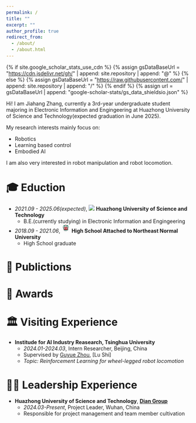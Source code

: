 ```yaml
---
permalink: /
title: ""
excerpt: ""
author_profile: true
redirect_from: 
  - /about/
  - /about.html
---
```


{% if site.google_scholar_stats_use_cdn %}
{% assign gsDataBaseUrl = "https://cdn.jsdelivr.net/gh/" | append: site.repository | append: "@" %}
{% else %}
{% assign gsDataBaseUrl = "https://raw.githubusercontent.com/" | append: site.repository | append: "/" %}
{% endif %}
{% assign url = gsDataBaseUrl | append: "google-scholar-stats/gs_data_shieldsio.json" %}

<span class='anchor' id='about-me'></span>

Hi! I am Jiahang Zhang, currently a 3rd-year undergraduate student majoring in Electronic Information and Engingeering at Huazhong University of Science and Technology(expected graduation in June 2025).

My research interests mainly focus on:
- Robotics
- Learning based control
- Embodied AI 

I am also very interested in robot manipulation and robot locomotion.
 <!-- <a href='https://scholar.google.com/citations?user=WMkMTb4AAAAJ'><img src="https://img.shields.io/endpoint?url={{ url | url_encode }}&logo=Google%20Scholar&labelColor=f6f6f6&color=9cf&style=flat&label=引用"></a>。 -->

<!-- 我的研究领域包括：
- 仪器仪表
- 机械工程
- 电磁无损检测
- 漏磁检测
- 涡流检测
- 磁传感器
- 无损检测装备开发 -->
  


<span class='anchor' id='-xl'></span>

# 🎓 Eduction
- *2021.09 - 2025.06(expected)*, <a href="https://www.hust.edu.cn/"><img class="svg" src="/images/HUST_logo.svg" width="23pt"></a> **Huazhong University of Science and Technology** 
  - B.E.(currently studying) in Electronic Information and Engingeering 
- *2018.09 - 2021.06*, <a href="https://www.msannu.cn/"><img class="svg" src="/images/msannu.svg" width="23pt"></a> **High School Attached to Northeast Normal University** 
  - High School graduate
<!-- - *2012.09 - 2016.06*, <a href="https://www.scu.edu.cn/"><img class="svg" src="/images/SCU_logo.svg" width="20pt"></a> 四川大学 制造科学与工程学院, 四川成都, 本科 -->
 
<span class='anchor' id='-lwzl'></span>

# 📝 Publictions
<!-- 
### 英文
---
<div class='paper-box'><div class='paper-box-image'><div><div class="badge">Sensors 2022</div><img src='images/sensors2022.svg' alt="sym" width="100%"></div></div>
<div class='paper-box-text' markdown="1">

-	`Jian Tang`, Rongbiao Wang, Gongzhe Qiu, Yu Hu, Yihua Kang. Mechanism of magnetic flux leakage detection method based on the slotted ferromagnetic lift-off layer. *Sensors*, 2022, 22(9): 3587. (JCR:Q2; IF:3.847)  
[[网页]](https://dx.doi.org/10.3390/s22093587) [[预览]](https://github.com/tangjyan/tangjyan.github.io/blob/main/pdf/TangJ-2022-Mechanism%20of%20Magnetic%20Flux%20Leakage%20Detection%20Method%20Based%20on%20the%20Slotted.pdf) [[下载]](/pdf/TangJ-2022-Mechanism%20of%20Magnetic%20Flux%20Leakage%20Detection%20Method%20Based%20on%20the%20Slotted.pdf)

</div>
</div>

<div class='paper-box'><div class='paper-box-image'><div><div class="badge">Sens. Actuators Phys. 2021</div><img src='images/sna2021.svg' alt="sym" width="100%"></div></div>
<div class='paper-box-text' markdown="1">

-	`Jian Tang`, Rongbiao Wang, Bocheng Liu, Yihua Kang. A novel magnetic flux leakage method based on the ferromagnetic lift-off layer with through groove. *Sensors and Actuators A: Physical*. 2021: 113091. (JCR:Q1; IF:4.291)  
[[网页]](https://dx.doi.org/10.1016/j.sna.2021.113091) [[预览]](https://github.com/tangjyan/tangjyan.github.io/blob/main/pdf/TangJ-2021-A%20novel%20magnetic%20flux%20leakage%20method%20based%20on%20the%20ferromagnetic%20lift-off%20layer.pdf) [[下载]](/pdf/TangJ-2021-A%20novel%20magnetic%20flux%20leakage%20method%20based%20on%20the%20ferromagnetic%20lift-off%20layer.pdf)

</div>
</div>

<div class='paper-box'><div class='paper-box-image'><div><div class="badge">Int. J. Appl. Electrom. 2020</div><img src='images/ijaem2020.svg' alt="sym" width="100%"></div></div>
<div class='paper-box-text' markdown="1">

-	`Jian Tang`, Rongbiao Wang, Jikai Zhang, Yihua Kang. The influence of magnetic head’s pose on magnetic flux leakage detection. *International Journal of Applied Electromagnetics and Mechanics*. 2020, 64(1–4): 493–500. (JCR:Q4; IF:0.536)  
[[网页]](https://dx.doi.org/10.3233/JAE-209356) [[预览]](https://github.com/tangjyan/tangjyan.github.io/blob/main/pdf/TangJ-2020-The%20influence%20of%20magnetic%20head%E2%80%99s%20pose%20on%20magnetic%20flux%20leakage%20detection.pdf) [[下载]](/pdf/TangJ-2020-The%20influence%20of%20magnetic%20head%E2%80%99s%20pose%20on%20magnetic%20flux%20leakage%20detection.pdf)

</div>
</div>


- Bo Feng, Jianbo Wu, Hongming Tu, `Jian Tang`, Yihua Kang. A Review of Magnetic Flux Leakage Nondestructive Testing. *Materials*. 2022, 15 (20): 7362. (JCR:Q1; IF:3.748)  
[[网页]](https://dx.doi.org/10.3390/ma15207362) [[预览]](https://github.com/tangjyan/tangjyan.github.io/blob/main/pdf/FengB-2022-A%20Review%20of%20Magnetic%20Flux%20Leakage%20Nondestructive%20Testing.pdf) [[下载]](/pdf/FengB-2022-A%20Review%20of%20Magnetic%20Flux%20Leakage%20Nondestructive%20Testing.pdf)


- Xin Jin, Hongbao Ma, `Jian Tang`, Yihua Kang, A Self-Adaptive Vibration Reduction Method Based on Deep Deterministic Policy Gradient (DDPG) Reinforcement Learning Algorithm. *Applied Sciences*. 2022,12(9): 9703. (JCR:Q2; IF:2.838)  
[[网页]](https://dx.doi.org/10.3390/app12199703) [[预览]](https://github.com/tangjyan/tangjyan.github.io/blob/main/pdf/JinX-2022-A%20Self-Adaptive%20Vibration%20Reduction%20Method%20Based%20on%20Deep%20Deterministic%20Policy.pdf) [[下载]](/pdf/JinX-2022-A%20Self-Adaptive%20Vibration%20Reduction%20Method%20Based%20on%20Deep%20Deterministic%20Policy.pdf)

- Jikai Zhang, Yuewen Huang, `Jian Tang`, Fangfang Zhou, Yihua Kang, Bo Feng. Inspection of Cracks in the Piston Rod of a Hydraulic Cylinder Using Injected Alternating Current-Field Measurement. *Water*. 2022 14(17):2736. (JCR:Q2; IF:3.530)  
[[网页]](https://dx.doi.org/10.3390/w14172736) [[预览]](https://github.com/tangjyan/tangjyan.github.io/blob/main/pdf/ZhangJ-2022-Inspection%20of%20Cracks%20in%20the%20Piston%20Rod%20of%20a%20Hydraulic%20Cylinder%20Using%20Injected.pdf) [[下载]](/pdf/ZhangJ-2022-Inspection%20of%20Cracks%20in%20the%20Piston%20Rod%20of%20a%20Hydraulic%20Cylinder%20Using%20Injected.pdf)

-	Shenghan Wang, Bo Feng, `Jian Tang`, Yanting Chen, Yihua Kang. A Novel AC-MFL Probe Based on the Parallel Cables Magnetizing Technique. *Journal of Nondestructive Evaluation*, 2022, 41(2): 39. (JCR:Q2; IF:1.995)  
[[网页]](https://dx.doi.org/10.1007/s10921-022-00872-3) [[预览]](https://github.com/tangjyan/tangjyan.github.io/blob/main/pdf/WangS-2022-A%20Novel%20AC-MFL%20Probe%20Based%20on%20the%20Parallel%20Cables%20Magnetizing%20Technique.pdf) [[下载]](/pdf/WangS-2022-A%20Novel%20AC-MFL%20Probe%20Based%20on%20the%20Parallel%20Cables%20Magnetizing%20Technique.pdf)

-	Rongbiao Wang, Yihua Kang, `Jian Tang`, Bo Feng, Yongle Deng. A Novel Magnetic Flux Leakage Testing Method Based on AC and DC Composite Magnetization. *Journal of Nondestructive Evaluation*. 2020, 39(4): 84. (JCR:Q2; IF:1.995)  
[[网页]](https://dx.doi.org/10.1007/s10921-020-00730-0) [[预览]](https://github.com/tangjyan/tangjyan.github.io/blob/main/pdf/Wang-2020-A%20Novel%20Magnetic%20Flux%20Leakage%20Testing%20Method%20Based%20on%20AC%20and%20DC%20Composite.pdf) [[下载]](/pdf/Wang-2020-A%20Novel%20Magnetic%20Flux%20Leakage%20Testing%20Method%20Based%20on%20AC%20and%20DC%20Composite.pdf)

- Rongbiao Wang, `Jian Tang`, Zhiyang Deng, Yihua Kang. Motion induced eddy current based testing method for the detection of circumferential defects under circumferential magnetization. *International Journal of Applied Electromagnetics and Mechanics*. 2020, 64(1–4): 501–508. (JCR:Q4; IF:0.706)  
[[网页]](https://dx.doi.org/10.3233/JAE-209357) [[预览]](https://github.com/tangjyan/tangjyan.github.io/blob/main/pdf/WangR-2020-Motion%20induced%20eddy%20current%20based%20testing%20method%20for%20the%20detection%20of.pdf) [[下载]](/pdf/WangR-2020-Motion%20induced%20eddy%20current%20based%20testing%20method%20for%20the%20detection%20of.pdf)

-	Rongbiao Wang, Zhiyang Deng, Rui Liu, Yihua Kang, Jikai Zhang, `Jian Tang`. A large lift-off nondestructive testing method based on the interaction between AC magnetic field and MFL field. *23rd International Workshop on Electromagnetic Nondestructive Evaluation*, ENDE 2018. Detroit, MI, United States: IOS Press. 2019: 44–49. (EI)  
[[网页]](https://dx.doi.org/10.3233/SAEM190009) [[预览]](https://github.com/tangjyan/tangjyan.github.io/blob/main/pdf/WangR-2019-A%20large%20lift-off%20nondestructive%20testing%20method%20based%20on%20the%20interaction%20between.pdf) [[下载]](/pdf/WangR-2019-A%20large%20lift-off%20nondestructive%20testing%20method%20based%20on%20the%20interaction%20between.pdf)

- Xiaoming Huang, Jianbo Wu, Jie Wang, Rongbiao Wang, `Jian Tang`, Yihua Kang, Hui Fang. Signal Characteristics of Circular Induction Coil Influenced by Scanning Spatial Location in MFL. *Materials Evaluation*. 2018, 76(12):1647–59. (JCR:Q4; IF:0.554)  
[[网页]](https://ndtlibrary.asnt.org/2018/SignalCharacteristicsofCircularInductionCoilInfluencedbyScanningSpatialLocationinMFL) [[预览]](https://github.com/tangjyan/tangjyan.github.io/blob/main/pdf/Huang-2018-Signal%20Characteristics%20of%20Circular%20Induction%20Coil%20Influenced%20by%20Scanning.pdf) [[下载]](/pdf/Huang-2018-Signal%20Characteristics%20of%20Circular%20Induction%20Coil%20Influenced%20by%20Scanning.pdf)

-	Erlong Li, Yihua Kang, `Jian Tang`, Jianbo Wu. A new micro magnetic bridge probe in magnetic flux leakage for detecting micro-cracks. *Journal of Nondestructive Evaluation*. 2018, 37(3): 46. (JCR:Q2; IF:1.995)  
[[网页]](https://dx.doi.org/10.1007/s10921-018-0499-8) [[预览]](https://github.com/tangjyan/tangjyan.github.io/blob/main/pdf/Li-2018-A%20New%20Micro%20Magnetic%20Bridge%20Probe%20in%20Magnetic%20Flux%20Leakage%20for%20Detecting.pdf) [[下载]](/pdf/Li-2018-A%20New%20Micro%20Magnetic%20Bridge%20Probe%20in%20Magnetic%20Flux%20Leakage%20for%20Detecting.pdf)

-	Erlong Li, Yihua Kang, `Jian Tang`, Jianbo Wu, Xizi Yan. Analysis on Spatial Spectrum of Magnetic Flux Leakage Using Fourier Transform. *IEEE Transactions on Magnetics*. 2018, 54(8): 1–10. (JCR:Q3; IF:1.700)  
[[网页]](https://dx.doi.org/10.1109/TMAG.2018.2844220) [[预览]](https://github.com/tangjyan/tangjyan.github.io/blob/main/pdf/LiE-2018-Analysis%20on%20Spatial%20Spectrum%20of%20Magnetic%20Flux%20Leakage%20Using%20Fourier%20Transform.pdf) [[下载]](/pdf/LiE-2018-Analysis%20on%20Spatial%20Spectrum%20of%20Magnetic%20Flux%20Leakage%20Using%20Fourier%20Transform.pdf)

### 中文
---

- 	`唐健`，王荣彪，康宜华. 大提离漏磁无损检测方法. *无损检测*. 2022,44(4): 67. (核心期刊)  
[[网页]](https://dx.doi.org/10.11973/wsjc202204000) [[预览]](https://github.com/tangjyan/tangjyan.github.io/blob/main/pdf/%E5%94%90%E5%81%A5-2022-%E5%A4%A7%E6%8F%90%E7%A6%BB%E6%BC%8F%E7%A3%81%E6%97%A0%E6%8D%9F%E6%A3%80%E6%B5%8B%E6%96%B9%E6%B3%95.pdf) [[下载]](/pdf/%E5%94%90%E5%81%A5-2022-%E5%A4%A7%E6%8F%90%E7%A6%BB%E6%BC%8F%E7%A3%81%E6%97%A0%E6%8D%9F%E6%A3%80%E6%B5%8B%E6%96%B9%E6%B3%95.pdf)  

- 刘伯承, `唐健*`, 王荣彪, 叶文超, 康宜华. 基于TMR的轴承滚子微细裂纹漏磁检测方法. *仪表技术与传感器*. 2021(12): 111-114+118.  (通讯作者; 核心期刊)  
[[网页]](https://kns.cnki.net/kcms/detail/detail.aspx?dbcode=CJFD&dbname=CJFDAUTO&filename=YBJS202112021) [[预览]](https://github.com/tangjyan/tangjyan.github.io/blob/main/pdf/%E5%88%98%E4%BC%AF%E6%89%BF-2021-%E5%9F%BA%E4%BA%8ETMR%E7%9A%84%E8%BD%B4%E6%89%BF%E6%BB%9A%E5%AD%90%E5%BE%AE%E7%BB%86%E8%A3%82%E7%BA%B9%E6%BC%8F%E7%A3%81%E6%A3%80%E6%B5%8B%E6%96%B9%E6%B3%95.pdf) [[下载]](/pdf/%E5%88%98%E4%BC%AF%E6%89%BF-2021-%E5%9F%BA%E4%BA%8ETMR%E7%9A%84%E8%BD%B4%E6%89%BF%E6%BB%9A%E5%AD%90%E5%BE%AE%E7%BB%86%E8%A3%82%E7%BA%B9%E6%BC%8F%E7%A3%81%E6%A3%80%E6%B5%8B%E6%96%B9%E6%B3%95.pdf)  

- 	汪圣涵, `唐健*`, 刘军, 陈文宇, 康宜华. 双机械手操作的轴承阵列漏磁检测方法与系统. *轴承*. 2021(01): 54-58+65. (通讯作者; 核心期刊)  
[[网页]](https://dx.doi.org/10.19533/j.issn1000-3762.2021.01.011) [[预览]](https://github.com/tangjyan/tangjyan.github.io/blob/main/pdf/%E6%B1%AA%E5%9C%A3%E6%B6%B5-2021-%E5%8F%8C%E6%9C%BA%E6%A2%B0%E6%89%8B%E6%93%8D%E4%BD%9C%E7%9A%84%E8%BD%B4%E6%89%BF%E9%98%B5%E5%88%97%E6%BC%8F%E7%A3%81%E6%A3%80%E6%B5%8B%E6%96%B9%E6%B3%95%E4%B8%8E%E7%B3%BB%E7%BB%9F.pdf) [[下载]](/pdf/%E6%B1%AA%E5%9C%A3%E6%B6%B5-2021-%E5%8F%8C%E6%9C%BA%E6%A2%B0%E6%89%8B%E6%93%8D%E4%BD%9C%E7%9A%84%E8%BD%B4%E6%89%BF%E9%98%B5%E5%88%97%E6%BC%8F%E7%A3%81%E6%A3%80%E6%B5%8B%E6%96%B9%E6%B3%95%E4%B8%8E%E7%B3%BB%E7%BB%9F.pdf)  


- 	邓永乐, 王荣彪, `唐健`, 汪圣涵, 康宜华. 基于脉冲磁化的阵列磁桥式位移传感器. *仪器仪表学报*. 2021: 1–10. (EI期刊)  
[[网页]](https://dx.doi.org/10.19650/j.cnki.cjsi.J2107388) [[预览]](https://github.com/tangjyan/tangjyan.github.io/blob/main/pdf/%E9%82%93%E6%B0%B8%E4%B9%90-2021-%E5%9F%BA%E4%BA%8E%E8%84%89%E5%86%B2%E7%A3%81%E5%8C%96%E7%9A%84%E9%98%B5%E5%88%97%E7%A3%81%E6%A1%A5%E5%BC%8F%E4%BD%8D%E7%A7%BB%E4%BC%A0%E6%84%9F%E5%99%A8.pdf) [[下载]](/pdf/%E9%82%93%E6%B0%B8%E4%B9%90-2021-%E5%9F%BA%E4%BA%8E%E8%84%89%E5%86%B2%E7%A3%81%E5%8C%96%E7%9A%84%E9%98%B5%E5%88%97%E7%A3%81%E6%A1%A5%E5%BC%8F%E4%BD%8D%E7%A7%BB%E4%BC%A0%E6%84%9F%E5%99%A8.pdf)  


- 	王荣彪, 康宜华, 邓永乐, 王碧瑶, 汪圣涵, `唐健`. 钻杆内壁腐蚀的交直流复合磁化漏磁检测方法. *中国机械工程*. 2020: 1–6. (EI期刊)  
[[网页]](https://dx.doi.org/10.3969/j.issn.1004-132X.2021.02.001) [[预览]](https://github.com/tangjyan/tangjyan.github.io/blob/main/pdf/%E7%8E%8B%E8%8D%A3%E5%BD%AA-2020-%E9%92%BB%E6%9D%86%E5%86%85%E5%A3%81%E8%85%90%E8%9A%80%E7%9A%84%E4%BA%A4%E7%9B%B4%E6%B5%81%E5%A4%8D%E5%90%88%E7%A3%81%E5%8C%96%E6%BC%8F%E7%A3%81%E6%A3%80%E6%B5%8B%E6%96%B9%E6%B3%95.pdf) [[下载]](/pdf/%E7%8E%8B%E8%8D%A3%E5%BD%AA-2020-%E9%92%BB%E6%9D%86%E5%86%85%E5%A3%81%E8%85%90%E8%9A%80%E7%9A%84%E4%BA%A4%E7%9B%B4%E6%B5%81%E5%A4%8D%E5%90%88%E7%A3%81%E5%8C%96%E6%BC%8F%E7%A3%81%E6%A3%80%E6%B5%8B%E6%96%B9%E6%B3%95.pdf)  

-	刘伯承, 段兆祺, 姜春, `唐健`, 康宜华. 轴承滚子微细裂纹的漏磁检测. *无损检测*, 2022, 44(11): 1-5. (核心期刊)   
[[网页]](https://dx.doi.org/10.11973/wsjc202211001) [[预览]](https://github.com/tangjyan/tangjyan.github.io/blob/main/pdf/%E5%88%98%E4%BC%AF%E6%89%BF-2022-%E8%BD%B4%E6%89%BF%E6%BB%9A%E5%AD%90%E5%BE%AE%E7%BB%86%E8%A3%82%E7%BA%B9%E7%9A%84%E6%BC%8F%E7%A3%81%E6%A3%80%E6%B5%8B.pdf) [[下载]](/pdf/%E5%88%98%E4%BC%AF%E6%89%BF-2022-%E8%BD%B4%E6%89%BF%E6%BB%9A%E5%AD%90%E5%BE%AE%E7%BB%86%E8%A3%82%E7%BA%B9%E7%9A%84%E6%BC%8F%E7%A3%81%E6%A3%80%E6%B5%8B.pdf)  

- 	刘伯承, `唐健`, 王荣彪, 康宜华, 余平. 基于交流通电的钢球微细裂纹电磁检测方法. *轴承*. 2021(08): 32–38. (核心期刊)  
[[网页]](https://dx.doi.org/10.19533/j.issn1000-3762.2021.08.007) [[预览]](https://github.com/tangjyan/tangjyan.github.io/blob/main/pdf/%E5%88%98%E4%BC%AF%E6%89%BF-2021-%E5%9F%BA%E4%BA%8E%E4%BA%A4%E6%B5%81%E9%80%9A%E7%94%B5%E7%9A%84%E9%92%A2%E7%90%83%E5%BE%AE%E7%BB%86%E8%A3%82%E7%BA%B9%E7%94%B5%E7%A3%81%E6%A3%80%E6%B5%8B%E6%96%B9%E6%B3%95.pdf) [[下载]](/pdf/%E5%88%98%E4%BC%AF%E6%89%BF-2021-%E5%9F%BA%E4%BA%8E%E4%BA%A4%E6%B5%81%E9%80%9A%E7%94%B5%E7%9A%84%E9%92%A2%E7%90%83%E5%BE%AE%E7%BB%86%E8%A3%82%E7%BA%B9%E7%94%B5%E7%A3%81%E6%A3%80%E6%B5%8B%E6%96%B9%E6%B3%95.pdf)  


- 	孟杰, 李二龙, `唐健`, 康宜华. 轴承套圈裂纹高速漏磁检测系统. *轴承*. 2018(08): 66–70. (核心期刊)  
[[网页]](https://dx.doi.org/10.19533/j.issn1000-3762.2018.08.015) [[预览]](https://github.com/tangjyan/tangjyan.github.io/blob/main/pdf/%E5%AD%9F%E6%9D%B0-2018-%E8%BD%B4%E6%89%BF%E5%A5%97%E5%9C%88%E8%A3%82%E7%BA%B9%E9%AB%98%E9%80%9F%E6%BC%8F%E7%A3%81%E6%A3%80%E6%B5%8B%E7%B3%BB%E7%BB%9F.pdf) [[下载]](/pdf/%E5%AD%9F%E6%9D%B0-2018-%E8%BD%B4%E6%89%BF%E5%A5%97%E5%9C%88%E8%A3%82%E7%BA%B9%E9%AB%98%E9%80%9F%E6%BC%8F%E7%A3%81%E6%A3%80%E6%B5%8B%E7%B3%BB%E7%BB%9F.pdf)  



- 	杨航, 汪圣涵, `唐健`, 康宜华. 凸轮轴的自动化涡流检测方法与系统. *无损检测*. 2020, 42(11): 61. (核心期刊)  
[[网页]](https://dx.doi.org/10.11973/wsjc202011013) [[预览]](https://github.com/tangjyan/tangjyan.github.io/blob/main/pdf/%E6%9D%A8%E8%88%AA-2020-%E5%87%B8%E8%BD%AE%E8%BD%B4%E7%9A%84%E8%87%AA%E5%8A%A8%E5%8C%96%E6%B6%A1%E6%B5%81%E6%A3%80%E6%B5%8B%E6%96%B9%E6%B3%95%E4%B8%8E%E7%B3%BB%E7%BB%9F.pdf) [[下载]](/pdf/%E6%9D%A8%E8%88%AA-2020-%E5%87%B8%E8%BD%AE%E8%BD%B4%E7%9A%84%E8%87%AA%E5%8A%A8%E5%8C%96%E6%B6%A1%E6%B5%81%E6%A3%80%E6%B5%8B%E6%96%B9%E6%B3%95%E4%B8%8E%E7%B3%BB%E7%BB%9F.pdf)  

### 专利
---
- 康宜华, `唐健`. 一种基于铁磁性板的缺陷检测方法. [[网页]](https://cprs.patentstar.com.cn/Search/Detail?ANE=9IBC8DFA9GCB8DEA6FAA9HHFCICA1BAA9ACB9EGC9GAA6AAA)
- 康宜华, `唐健`. 基于电磁原理的倒角测量装置.[[网页]](http://www.wanfangdata.com.cn/details/detail.do?_type=patent&id=CN201921137073.X)
- 伍剑波, 王杰, 方辉, `唐健`. 一种钢管脉冲磁化漏磁探伤装置. [[网页]](https://kns.cnki.net/KCMS/detail/detail.aspx?dbcode=SCPD&dbname=SCPD2016&filename=CN105334260A&v=) 
- 伍剑波, `唐健`, 王杰, 方辉. 一种基于动生涡电流的金属管件电磁无损检测装置. [[网页]](https://kns.cnki.net/KCMS/detail/detail.aspx?dbcode=SCPD&dbname=SCPD2016&filename=CN105510433A&v=) 
- 刁燕, 陈敏, 王荣彪, `唐健`, 蒲廷燕, 都健. 一种基于绳体拉力传动的机械手. [[网页]](https://kns.cnki.net/KCMS/detail/detail.aspx?dbcode=SCPD&dbname=SCPD2016&filename=CN105773598A&v=)  -->







<span class='anchor' id='-ryjx'></span>

# 🏅 Awards
<!-- - *2015.11* 获得 第十四届“挑战杯”全国大学生课外学术科技作品竞赛 `一等奖`  
- *2015.06* 获得 第十三届“挑战杯”四川大学生课外学术科技作品竞赛 `一等奖` [[新闻]](https://www.sc.gov.cn/10462/10778/10876/2015/7/1/10341562.shtml)  
- *2014.12* 获得 第四届全国大学生工程训练综合能力竞赛（四川赛区） `一等奖`   -->

<span class='anchor' id='-visit'></span>

# 🏛️ Visiting Experience
- **Institude for AI Industry Reasearch, Tsinghua University**
  - *2024.01-2024.03*, Intern Researcher, Beijing, China
  - Supervised by [Guyue Zhou](https://air.tsinghua.edu.cn/info/1046/1199.htm), [Lu Shi]
  - *Topic: Reinforcement Learning for wheel-legged robot locomotion* 

<span class='anchor' id='-ldjl'></span>
# 🧑‍💼️ Leadership Experience
- **Huazhong University of Science and Technology**, [**Dian Group**](https://dian.org.cn/)
  - *2024.03-Present*, Project Leader, Wuhan, China
  - Responsible for project management and team member cultivation

<!-- <span class='anchor' id='-gzsx'></span>

# 💻 工作实习
- *2018.05 - 2020.02*, 重庆长江轴承股份有限公司, 重庆
- *2020.11.25 - 2020.12.02*, 湖北新冶钢有限公司, 湖北黄石
- *2017.6 - 2021.1*, 制造装备数字化国家工程研究中心, 湖北武汉 -->
